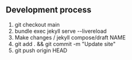 ## Development process

1. git checkout main
2. bundle exec jekyll serve --livereload
3. Make changes / jekyll compose/draft NAME
4. git add . && git commit -m "Update site"
5. git push origin HEAD
